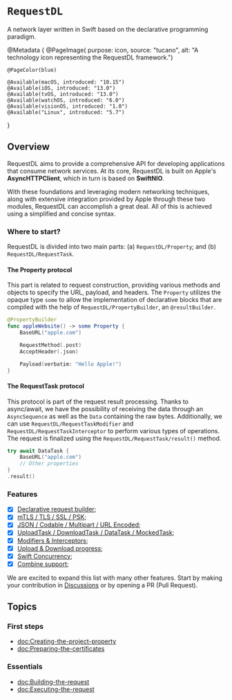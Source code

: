 # ``RequestDL``

A network layer written in Swift based on the declarative programming paradigm.

@Metadata {
    @PageImage(
        purpose: icon, 
        source: "tucano", 
        alt: "A technology icon representing the RequestDL framework.")
    
    @PageColor(blue)
    
    @Available(macOS, introduced: "10.15")
    @Available(iOS, introduced: "13.0")
    @Available(tvOS, introduced: "13.0")
    @Available(watchOS, introduced: "6.0")
    @Available(visionOS, introduced: "1.0")
    @Available("Linux", introduced: "5.7")
}

## Overview

RequestDL aims to provide a comprehensive API for developing applications that consume network services. At its core, RequestDL is built on Apple's **AsyncHTTPClient**, which in turn is based on **SwiftNIO**.

With these foundations and leveraging modern networking techniques, along with extensive integration provided by Apple through these two modules, RequestDL can accomplish a great deal. All of this is achieved using a simplified and concise syntax.

### Where to start?

RequestDL is divided into two main parts: (a) ``RequestDL/Property``; and (b) ``RequestDL/RequestTask``.

#### The Property protocol

This part is related to request construction, providing various methods and objects to specify the URL, payload, and headers. The ``Property`` utilizes the opaque type `some` to allow the implementation of declarative blocks that are compiled with the help of ``RequestDL/PropertyBuilder``, an `@resultBuilder`.

```swift
@PropertyBuilder
func appleWebsite() -> some Property {
    BaseURL("apple.com")

    RequestMethod(.post)
    AcceptHeader(.json)

    Payload(verbatim: "Hello Apple!")
}
```

#### The RequestTask protocol

This protocol is part of the request result processing. Thanks to async/await, we have the possibility of receiving the data through an `AsyncSequence` as well as the `Data` containing the raw bytes. Additionally, we can use ``RequestDL/RequestTaskModifier`` and ``RequestDL/RequestTaskInterceptor`` to perform various types of operations. The request is finalized using the ``RequestDL/RequestTask/result()`` method.

```swift
try await DataTask {
    BaseURL("apple.com")
    // Other properties
}
.result()
```

### Features

- [x] [Declarative request builder](<doc:Creating-requests-from-scratch>);
- [x] [mTLS / TLS / SSL / PSK](<doc:Secure-connection>);
- [x] [JSON / Codable / Multipart / URL Encoded](<doc:Exploring-payload>);
- [x] [UploadTask / DownloadTask / DataTask / MockedTask](<doc:Exploring-task>);
- [x] [Modifiers & Interceptors](<doc:Modifiers-and-Interceptors>); 
- [x] [Upload & Download progress](<doc:Upload-and-download-progress>);
- [x] [Swift Concurrency](<doc:Swift-concurrency>);
- [x] [Combine support](<doc:Exploring-combine>);

We are excited to expand this list with many other features. Start by making your contribution in [Discussions](https://github.com/orgs/request-dl/discussions) or by opening a PR (Pull Request).

## Topics

### First steps

- <doc:Creating-the-project-property>
- <doc:Preparing-the-certificates>

### Essentials

- <doc:Building-the-request>
- <doc:Executing-the-request>
